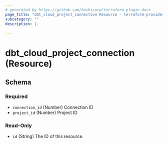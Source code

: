 ```yaml
---
# generated by https://github.com/hashicorp/terraform-plugin-docs
page_title: "dbt_cloud_project_connection Resource - terraform-provider-dbtcloud"
subcategory: ""
description: |-
  
---
```


# dbt_cloud_project_connection (Resource)





<!-- schema generated by tfplugindocs -->
## Schema

### Required

- `connection_id` (Number) Connection ID
- `project_id` (Number) Project ID

### Read-Only

- `id` (String) The ID of this resource.


